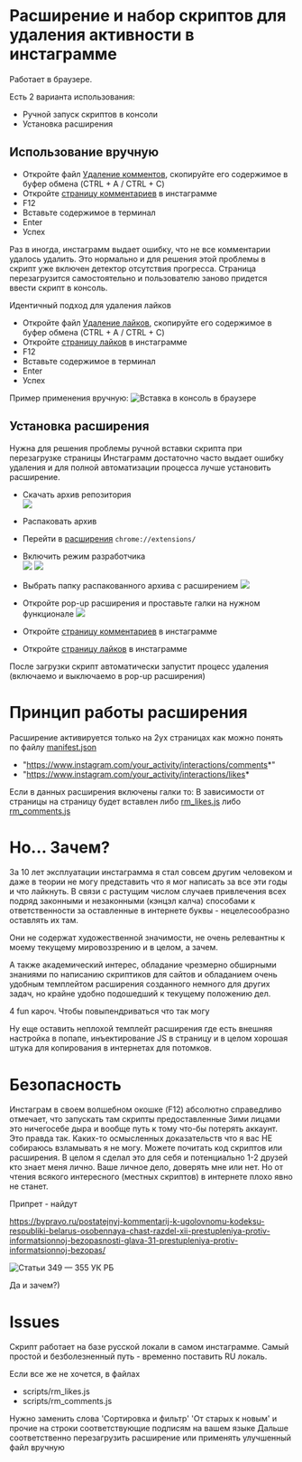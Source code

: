 # Расширение и набор скриптов для удаления активности в инстаграмме

Работает в браузере.  

Есть 2 варианта использования:
- Ручной запуск скриптов в консоли
- Установка расширения

## Использование вручную

- Откройте файл [Удаление комментов](https://raw.githubusercontent.com/isadora-6th/instagram-activity-remover/refs/heads/main/scripts/rm_comments.js), скопируйте его содержимое в буфер обмена (CTRL + A / CTRL + C)
- Откройте [страницу комментариев](https://www.instagram.com/your_activity/interactions/comments) в инстаграмме
- F12
- Вставьте содержимое в терминал
- Enter
- Успех

Раз в иногда, инстаграмм выдает ошибку, что не все комментарии удалось удалить.
Это нормально и для решения этой проблемы в скрипт уже включен детектор отсутствия прогресса. Страница перезагрузится самостоятельно и пользователю заново придется ввести скрипт в консоль.

Идентичный подход для удаления лайков
- Откройте файл [Удаление лайков](https://raw.githubusercontent.com/isadora-6th/instagram-activity-remover/refs/heads/main/scripts/rm_likes.js), скопируйте его содержимое в буфер обмена (CTRL + A / CTRL + C)
- Откройте [страницу лайков](https://www.instagram.com/your_activity/interactions/likes) в инстаграмме
- F12
- Вставьте содержимое в терминал
- Enter
- Успех

Пример применения вручную:
![Вставка в консоль в браузере](manual_usage.png)

## Установка расширения

Нужна для решения проблемы ручной вставки скрипта при перезагрузке страницы
Инстаграмм достаточно часто выдает ошибку удаления и для полной автоматизации процесса лучше установить расширение.

- Скачать архив репозитория  
![](extension_install_step_1.png)
- Распаковать архив
- Перейти в [расширения](chrome://extensions/) `chrome://extensions/`
- Включить режим разработчика  
![](extension_install_step_2.png)
![](extension_install_step_2v.png)
- Выбрать папку распакованного архива с расширением
![](extension_install_step_3.png)
- Откройте pop-up расширения и проставьте галки на нужном функционале
![](extension_install_step_4.png)

- Откройте [страницу комментариев](https://www.instagram.com/your_activity/interactions/comments) в инстаграмме
- Откройте [страницу лайков](https://www.instagram.com/your_activity/interactions/likes) в инстаграмме

После загрузки скрипт автоматически запустит процесс удаления (включаемо и выключаемо в pop-up расширения)

# Принцип работы расширения

Расширение активируется только на 2ух страницах как можно понять по файлу [manifest.json](manifest.json)
- "https://www.instagram.com/your_activity/interactions/comments*"
- "https://www.instagram.com/your_activity/interactions/likes*

Если в данных расширения включены галки то:
В зависимости от страницы на страницу будет вставлен либо [rm_likes.js](scripts/rm_likes.js) либо [rm_comments.js](scripts/rm_comments.js)


# Но... Зачем?

За 10 лет эксплуатации инстаграмма я стал совсем другим человеком и даже в теории не могу представить что я мог написать за все эти годы и что лайкнуть. В связи с растущим числом случаев привлечения всех подряд законными и незаконными (кэнцэл калча) способами к ответственности за оставленные в интернете буквы - нецелесообразно оставлять их там.

Они не содержат художественной значимости, не очень релевантны к моему текущему мировоззрению и в целом, а зачем.

А также академический интерес, обладание чрезмерно обширными знаниями по написанию скриптиков для сайтов и обладанием очень удобным темплейтом расширения созданного немного для других задач, но крайне удобно подошедший к текущему положению дел.

4 fun кароч. Чтобы повыпендриваться что так могу

Ну еще оставить неплохой темплейт расширения где есть внешняя настройка в попапе, инъектирование JS в страницу и в целом хорошая штука для копирования в интернетах для потомков.

# Безопасность

Инстаграм в своем волшебном окошке (F12) абсолютно справедливо отмечает, что запускать там скрипты предоставленные 3ими лицами это ничегосебе дыра и вообще путь к тому что-бы потерять аккаунт.  
Это правда так. Каких-то осмысленных доказательств что я вас НЕ собираюсь взламывать я не могу. Можете почитать код скриптов или расширения. В целом я сделал это для себя и потенциально 1-2 друзей кто знает меня лично. Ваше личное дело, доверять мне или нет. Но от чтения всякого интересного (местных скриптов) в интернете плохо явно не станет.

Припрет - найдут

https://bypravo.ru/postatejnyj-kommentarij-k-ugolovnomu-kodeksu-respubliki-belarus-osobennaya-chast-razdel-xii-prestupleniya-protiv-informatsionnoj-bezopasnosti-glava-31-prestupleniya-protiv-informatsionnoj-bezopas/

![Статьи 349 — 355 УК РБ](disclaimer.png)

Да и зачем?)


# Issues

Скрипт работает на базе русской локали в самом инстаграмме.
Самый простой и безболезненный путь - временно поставить RU локаль.

Если все же не хочется, в файлах 
- scripts/rm_likes.js
- scripts/rm_comments.js

Нужно заменить слова 'Сортировка и фильтр' 'От старых к новым' и прочие на строки соответствующие подписям на вашем языке
Дальше соответственно перезагрузить расширение или применять улучшенный файл вручную













